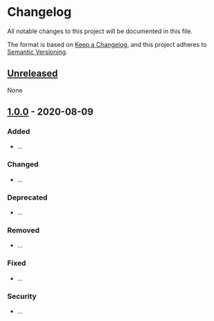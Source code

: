 # Changelog
All notable changes to this project will be documented in this file.

The format is based on [Keep a Changelog](https://keepachangelog.com/en/1.0.0/),
and this project adheres to [Semantic Versioning](https://semver.org/spec/v2.0.0.html).

## [Unreleased]
None

## [1.0.0] - 2020-08-09
### Added
- ...

### Changed
- ...

### Deprecated
- ...

### Removed
- ...

### Fixed
- ...

### Security
- ...

[Unreleased]: https://github.com/030/mij/compare/1.0.0...HEAD
[1.0.0]: https://github.com/030/mij/releases/tag/1.0.0
